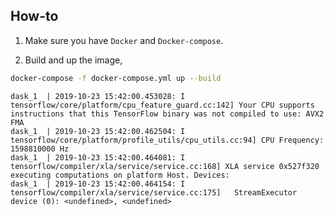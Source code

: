 ## How-to

1. Make sure you have `Docker` and `Docker-compose`.

2. Build and up the image,
```bash
docker-compose -f docker-compose.yml up --build
```

```text
dask_1  | 2019-10-23 15:42:00.453028: I tensorflow/core/platform/cpu_feature_guard.cc:142] Your CPU supports instructions that this TensorFlow binary was not compiled to use: AVX2 FMA
dask_1  | 2019-10-23 15:42:00.462504: I tensorflow/core/platform/profile_utils/cpu_utils.cc:94] CPU Frequency: 1598810000 Hz
dask_1  | 2019-10-23 15:42:00.464081: I tensorflow/compiler/xla/service/service.cc:168] XLA service 0x527f320 executing computations on platform Host. Devices:
dask_1  | 2019-10-23 15:42:00.464154: I tensorflow/compiler/xla/service/service.cc:175]   StreamExecutor device (0): <undefined>, <undefined>
```
